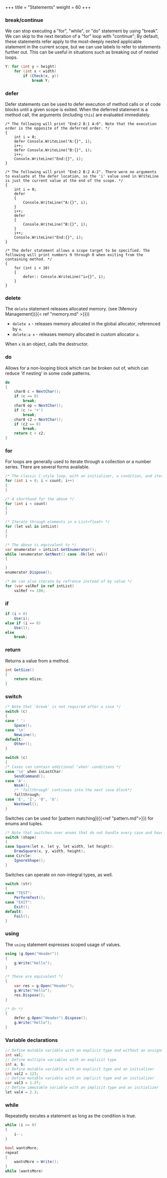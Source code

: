 +++
title = "Statements"
weight = 60
+++

### break/continue
We can stop executing a "for", "while", or "do" statement by using "break". We can skip to the next iteration of a "for" loop with "continue"; By default, these statements refer apply to the most-deeply nested applicable statement in the current scope, but we can use labels to refer to statements further out. This can be useful in situations such as breaking out of nested loops.

```C#
Y: for (int y < height)
	for (int x < width)
		if (Check(x, y))
			break Y;
```

### defer
Defer statements can be used to defer execution of method calls or of code blocks until a given scope is exited. When the deferred statement is a method call, the arguments (including `this`) are evaluated immediately.

```#C
/* The following will print "End:2 B:1 A:0". Note that the execution order is the opposite of the deferred order. */
{
	int i = 0;
	defer Console.WriteLine("A:{}", i);
	i++;
	defer Console.WriteLine("B:{}", i);
	i++;
	Console.WriteLine("End:{}", i);
}

/* The following will print "End:2 B:2 A:2". There were no arguments to evaluate at the defer location, so the 'i' value used in WriteLine is just the current value at the end of the scope. */
{
	int i = 0;
	defer
	{
		Console.WriteLine("A:{}", i);
	}
	i++;
	defer 
	{
		Console.WriteLine("B:{}", i);
	}
	i++;
	Console.WriteLine("End:{}", i);
}

/* The defer statement allows a scope target to be specified. The following will print numbers 9 through 0 when exiting from the containing method. */
{
	for (int i < 10)
	{
		defer:: Console.WriteLine("i={}", i);
	}
}
```

### delete

The `delete` statement releases allocated memory. (see [Memory Management]({{< ref "memory.md" >}}))

* `delete x` - releases memory allocated in the global allocator, referenced by `x`.
* `delete:a x` - releases memory allocated in custom allocator `a`.

When `x` is an object, calls the destructor.

### do
Allows for a non-looping block which can be broken out of, which can reduce 'if nesting' in some code patterns.

```C#
do
{
	char8 c = NextChar();
	if (c == 0)
		break;
	char8 op = NextChar();
	if (c != '+')
		break;
	char8 c2 = NextChar();
	if (c2 == 0)
		break;
	return c + c2;
}
```

### for
For loops are generally used to iterate through a collection or a number series. There are several forms available.

```C#
/* The classic C-style loop, with an initializer, a condition, and iterator */
for (int i = 0; i < count; i++)
{
}

/* A shorthand for the above */
for (int i < count)
{
}

/* Iterate through elements in a List<float> */
for (let val in intList)
{
}

/* The above is equivalent to */
var enumerator = intList.GetEnumerator();
while (enumerator.GetNext() case .Ok(let val))
{

}
enumerator.Dispose();

/* We can also iterate by refrence instead of by value */
for (var valRef in ref intList)
	valRef += 100;
```

### if

```C#
if (i > 0)
	Use(i);
else if (i == 0)
	Use(1);
else
	break;
```

### return

Returns a value from a method.

```C#
int GetSize()
{
	return mSize;
}
```

### switch

```C#
/* Note that 'break' is not required after a case */
switch (c)
{
case ' ':
	Space();
case '\n'
	NewLine();
default:
	Other();  
}

switch (c)
{
/* Cases can contain additional 'when' conditions */
case '\n' when isLastChar:
	SendCommand();
case 'A':
	WasA();
	/* 'fallthrough' continues into the next case block*/
	fallthrough;
case 'E', 'I', 'O', 'U':
	WasVowel();
}
```

Switches can be used for [pattern matching]({{<ref "pattern.md">}}) for enums and tuples.
```C#
/* Note that switches over enums that do not handle every case and have no 'default' case will give a "not exhaustive" compile error. Thus, if we added a new entry to the Shape definition, we would ensure that all switches will make modifications to handle it */
switch (shape)
{
case Square(let x, let y, let width, let height): 
	DrawSquare(x, y, width, height); 
case Circle: 
	IgnoreShape(); 
}
```

Switches can operate on non-integral types, as well.

```C#
switch (str)
{
case "TEST":
	PerformTest();
case "EXIT":
	Exit();
default:
	Fail();
}
```

### using
The `using` statement expresses scoped usage of values.

```C#
using (g.Open("Header"))
{
	g.Write("Hello");
}

/* These are equivalent */
{
	var res = g.Open("Header");
	g.Write("Hello");
	res.Dispose();
}

/* Or */
{
	defer g.Open("Header").Dispose();
	g.Write("Hello");
}
```

### Variable declarations

```C#
// Define mutable variable with an explicit type and without an assignment
int val; 
// Define multiple variables with an explicit type
int a, b;
// Define mutable variable with an explicit type and an initializer
int val2 = 123;
// Define mutable variable with an implicit type and an initializer 
var val3 = 1.2f;
// Define immutable variable with an implicit type and an initializer
let val4 = 2.3;
```

### while
Repeatedly excutes a statement as long as the condition is true.

```C#
while (i >= 0)
{
	i--;
}

bool wantsMore;
repeat
{
	wantsMore = Write();
}
while (wantsMore)
```
